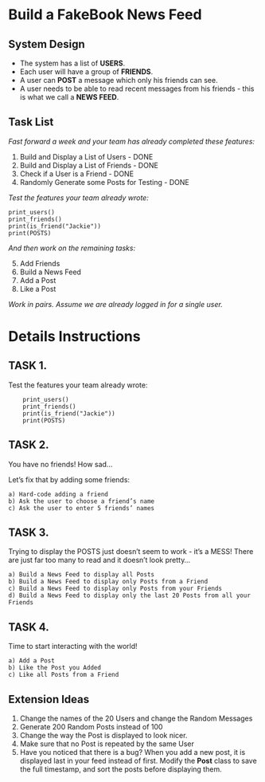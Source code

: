 # Build a FakeBook News Feed

## System Design

- The system has a list of **USERS**.
- Each user will have a group of **FRIENDS**.
- A user can **POST** a message which only his friends can see.
- A user needs to be able to read recent messages from his friends -
this is what we call a **NEWS FEED**.

## Task List

*Fast forward a week and your team has already completed these features:*

1. Build and Display a List of Users - DONE
2. Build and Display a List of Friends - DONE
3. Check if a User is a Friend - DONE
4. Randomly Generate some Posts for Testing - DONE

*Test the features your team already wrote:*

```
print_users()
print_friends()
print(is_friend("Jackie"))
print(POSTS)
```

*And then work on the remaining tasks:*

5. Add Friends
6. Build a News Feed
7. Add a Post
8. Like a Post

*Work in pairs. Assume we are already logged in for a single user.*

# Details Instructions

## TASK 1. 
Test the features your team already wrote:
```
    print_users()
    print_friends()
    print(is_friend("Jackie"))
    print(POSTS)
```

## TASK 2. 
You have no friends! 
How sad... 

Let’s fix that by adding some friends:

    a) Hard-code adding a friend
    b) Ask the user to choose a friend’s name
    c) Ask the user to enter 5 friends’ names


## TASK 3. 
Trying to display the POSTS just doesn’t seem to work - it’s a MESS!
There are just far too many to read and it doesn’t look pretty…

    a) Build a News Feed to display all Posts 
    b) Build a News Feed to display only Posts from a Friend
    c) Build a News Feed to display only Posts from your Friends
    d) Build a News Feed to display only the last 20 Posts from all your Friends


## TASK 4.
Time to start interacting with the world!

    a) Add a Post
    b) Like the Post you Added
    c) Like all Posts from a Friend

## Extension Ideas

1. Change the names of the 20 Users and change the Random Messages
2. Generate 200 Random Posts instead of 100
3. Change the way the Post is displayed to look nicer.
4. Make sure that no Post is repeated by the same User
5. Have you noticed that there is a bug? When you add a new post, it is displayed last in your feed instead of first. Modify the **Post** class to save the full timestamp, and sort the posts before displaying them.

